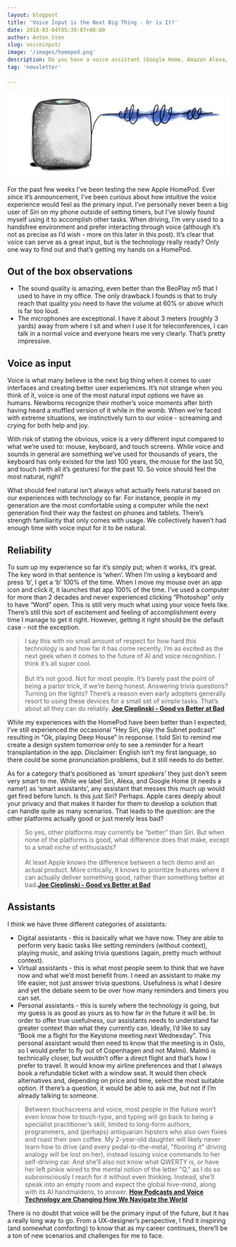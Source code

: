 ```yaml
---
layout: blogpost
title: 'Voice Input is the Next Big Thing - Or is It?'
date: 2018-03-04T05:39:07+00:00
author: Anton Sten
slug: voiceinput/
image: '/images/homepod.png'
description: Do you have a voice assistant (Google Home, Amazon Alexa, Apple HomePod, Siri) at home? Does it live up to the hype? I bought a HomePod and it’s amazing and also not amazing.
tag: 'newsletter'

---
```


![Apple HomePod](/images/homepod.png)

For the past few weeks I’ve been testing the new Apple HomePod. Ever since it’s announcement, I’ve been curious about how intuitive the voice experience would feel as the primary input. I’ve personally never been a big user of Siri on my phone outside of setting timers, but I’ve slowly found myself using it to accomplish other tasks. When driving, I’m very used to a handsfree environment and prefer interacting through voice (although it’s not as precise as I’d wish - more on this later in this post). It’s clear that voice can serve as a great input, but is the technology really ready? Only one way to find out and that’s getting my hands on a HomePod.

## Out of the box observations
- The sound quality is amazing, even better than the BeoPlay m5 that I used to have in my office. The only drawback I founds is that to truly reach that quality you need to have the volume at 60% or above which is far too loud.
- The microphones are exceptional. I have it about 3 meters (roughly 3 yards) away from where I sit and when I use it for teleconferences, I can talk in a normal voice and everyone hears me very clearly. That’s pretty impressive.

## Voice as input
Voice is what many believe is the next big thing when it comes to user interfaces and creating better user experiences. It’s not strange when you think of it, voice is one of the most natural input options we have as humans. Newborns recognize their mother’s voice moments after birth having heard a muffled version of it while in the womb. When we’re faced with extreme situations, we instinctively turn to our voice - screaming and crying for both help and joy.

With risk of stating the obvious, voice is a very different input compared to what we’re used to: mouse, keyboard, and touch screens. While voice and sounds in general are something we’ve used for thousands of years, the keyboard has only existed for the last 100 years, the mouse for the last 50, and touch (with all it’s gestures) for the past 10. So voice should feel the most natural, right?

What should feel natural isn’t always what actually feels natural based on our experiences with technology so far. For instance, people in my generation are the most comfortable using a computer while the next generation find their way the fastest on phones and tablets. There’s strength familiarity that only comes with usage. We collectively haven’t had enough time with voice input for it to be natural.


## Reliability
To sum up my experience so far it’s simply put; when it works, it’s great. The key word in that sentence is ‘when’. When I’m using a keyboard and press ‘b’, I get a ‘b’ 100% of the time. When I move my mouse over an app icon and click it, it launches that app 100% of the time. I’ve used a computer for more than 2 decades and never experienced clicking “Photoshop” only to have “Word” open. This is still very much what using your voice feels like. There’s still this sort of excitement and feeling of accomplishment every time I manage to get it right. However, getting it right should be the default case - not the exception.

>I say this with no small amount of respect for how hard this technology is and how far it has come recently. I’m as excited as the next geek when it comes to the future of AI and voice recognition. I think it’s all super cool.<br /><br />But it’s not good. Not for most people. It’s barely past the point of being a parlor trick, if we’re being honest. Answering trivia questions? Turning on the lights? There’s a reason even early adopters generally resort to using these devices for a small set of simple tasks. That’s about all they can do reliably. **[Joe Cieplinski - Good vs Better at Bad](http://joecieplinski.com/blog/2018/02/14/good-vs-better-at-bad/)**

While my experiences with the HomePod have been better than I expected, I’ve still experienced the occasional “Hey Siri, play the Subnet podcast” resulting in “Ok, playing Deep House” in response. I told Siri to remind me create a design system tomorrow only to see a reminder for a heart transplantation in the app. Disclaimer: English isn’t my first language, so there could be some pronunciation problems, but it still needs to do better.

As for a category that’s positioned as _‘smart speakers’_ they just don’t seem very smart to me. While we label Siri, Alexa, and Google Home (it needs a name!) as ‘smart assistants’, any assistant that messes this much up would get fired before lunch. Is this just Siri? Perhaps. Apple cares deeply about your privacy and that makes it harder for them to develop a solution that can handle quite as many scenarios. That leads to the question: are the other platforms actually good or just merely less bad?

>So yes, other platforms may currently be “better” than Siri. But when none of the platforms is good, what difference does that make, except to a small niche of enthusiasts? <br /><br />At least Apple knows the difference between a tech demo and an actual product. More critically, it knows to prioritize features where it can actually deliver something good, rather than something better at bad.**[Joe Cieplinski - Good vs Better at Bad](http://joecieplinski.com/blog/2018/02/14/good-vs-better-at-bad/)**


## Assistants

I think we have three different categories of assistants:

-  Digital assistants - this is basically what we have now. They are able to perform very basic tasks like setting reminders (without context), playing music, and asking trivia questions (again, pretty much without context).
- Virtual assistants - this is what most people seem to think that we have now and what we’d most benefit from. I need an assistant to make my life easier, not just answer trivia questions. Usefulness is what I desire and yet the debate seem to be over how many reminders and timers you can set.
-  Personal assistants - this is surely where the technology is going, but my guess is as good as yours as to how far in the future it will be. In order to offer true usefulness, our assistants needs to understand far greater context than what they currently can. Ideally, I’d like to say “Book me a flight for the Keystone meeting next Wednesday”. This personal assistant would then need to know that the meeting is in Oslo, so I would prefer to fly out of Copenhagen and not Malmö. Malmö is technically closer, but wouldn’t offer a direct flight and that’s how I prefer to travel. It would know my airline preferences and that I always book a refundable ticket with a window seat. It would then check alternatives and, depending on price and time, select the most suitable option. If there’s a question, it would be able to ask me, but not if I’m already talking to someone.

>Between touchscreens and voice, most people in the future won’t even know how to touch-type, and typing will go back to being a specialist practitioner’s skill, limited to long-form authors, programmers, and (perhaps) antiquarian hipsters who also own fixies and roast their own coffee. My 2-year-old daughter will likely never learn how to drive (and every pedal-to-the-metal, "flooring it" driving analogy will be lost on her), instead issuing voice commands to her self-driving car. And she’ll also not know what QWERTY is, or have her left pinkie wired to the mental notion of the letter "Q," as I do so subconsciously I reach for it without even thinking. Instead, she’ll speak into an empty room and expect the global hive-mind, along with its AI handmaidens, to answer. **[How Podcasts and Voice Technology are Changing How We Navigate the World](https://www.wired.com/story/voice-technology-content-commerce/)**


There is no doubt that voice will be the primary input of the future, but it has a really long way to go. From a UX-designer’s perspective, I find it inspiring (and somewhat comforting) to know that as my career continues, there’ll be a ton of new scenarios and challenges for me to face.

